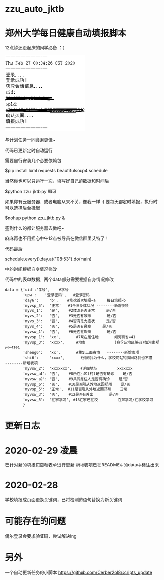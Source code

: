 
# zzu_auto_jktb
# 郑州大学每日健康自动填报脚本

12点钟还没起床的同学必备 ：）

![image](https://github.com/Cerber2ol8/zzu_auto_jktb/blob/master/image.png)

与计划任务一同食用更佳~

代码已更新定时自动运行

需要自行安装几个必要依赖包

$pip install lxml requests beautifulsoup4 schedule

当然你也可以只运行一次，填写好自己的数据和时间后

$python zzu_jktb.py 即可


如果你有云服务器，或者电脑从来不关，像我一样 :)
要每天都定时填报，执行时可以选择后台挂起

$nohup python zzu_jktb.py &

签到什么的都让服务器去做吧~

麻麻再也不用担心中午12点被导员在微信群里艾特了！

代码最后

schedule.every().day.at("08:53").do(main) 

中的时间根据自身情况修改

代码中的表单数据，两个data部分需要根据自身情况修改

    data = {'uid':'学号',    #学号
            'upw':    '登录密码',   #登录密码
            'day6':     'b',    #修改首次填报=a     每日填报=b
            'myvsp_5':  '正常'   #1今日身体状况 --------新增表项
            'myvs_1':   '是',    #2体温是否正常     是/否
            'myvs_2':   '否',    #3是否有咳嗽       是/否
            'myvs_3':   '否',    #4否有乏力症状     是/否
            'myvs_4':   '否',    #5是否有鼻塞     是/否
            'myvsw_1':  '否',    #6是否在郑州       是/否
            'myvsp_1':  'xx',       #7现在居住地       如河南省=41
            'myvsp_3':  'xxxx',     #地市             (身份证地区编码)如河南郑州=4101
            'sheng6':   'xx',       #重复上面省市   --------新增表项
            'shi6':     'xxxx',       #别问我为什么，学校网站的脑回路我也不懂   --------新增表项
            'myvsw_2':  'xxxxxxx',    #详细地址         xxxxxxx
            'myvsw_a1': '否',    #8所在小区(村)是否有确诊    是/否
            'myvsw_a2': '否',    #9共同居住人是否有确诊    是/否
            'myvsp_6':  '否',    #10是否刚从外地返回郑州    是/否
            'myvsp_5':  '正常',  #11是否刚从外地返回郑州    正常
            'myvsw_3':  '否',    #12是否有外出       是/否
            'myvsw_5':  '在家学习', #13在家还在校         在家学习/在学校学习
            }
            
 #  更新日志
# 2020-02-29 凌晨 
已针对新的填报页面和表单进行更新
新增表项已在README中的data中标注出来
# 2020-02-28
学校填报成页面更换关键词，已将检测的语句替换为新关键词

# 可能存在的问题
偶尔登录会要求验证码，尝试解决ing

#  另外
一个自动更新任务的小脚本
https://github.com/Cerber2ol8/scripts_update
